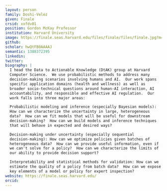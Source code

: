 ```yaml
---
layout: person
family: Doshi-Velez
given: Finale
crsid: xxfdv01
position: Gordon McKay Professor
institution: Harvard University
image: https://finale.seas.harvard.edu/files/finale/files/finale.jpg?m=1626892486
github: 
scholar: hwQtFB0AAAAJ
semantic: 1388372395
linkedin: 
twitter: 
biography: |
  I head the Data to Actionable Knowledge (DtAK) group at Harvard
  Computer Science.  We use probabilistic methods to address many
  decision-making scenarios involving humans and AI.  Our work spans
  specific application domains (health and wellness) as well as
  broader socio-technical questions around human-AI interaction, AI
  accountability, and responsible and effective AI regulation.  Our
  work falls into three major areas:

  Probabilistic modeling and inference (especially Bayesian models):
  How can we characterize the uncertainty in large, heterogeneous
  data?  How can we fit models that will be useful for downstream
  decision-making?  How can we build models and inference techniques
  that will behave in expected and desired ways?

  Decision-making under uncertainty (especially sequential
  decision-making): How can we optimize policies given batches of
  heterogeneous data?  How can we provide useful information, even if
  we can't solve for a policy?  How can we characterize the limits of
  our ability to provide decision support?

  Interpretability and statistical methods for validation: How can we
  estimate the quality of a policy from batch data?  How can we expose
  key elements of a model or policy for expert inspection?
website: https://finale.seas.harvard.edu/
orcid: 
---
```

